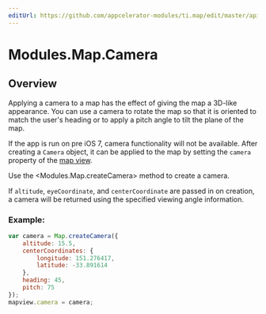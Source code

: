 ```yaml
---
editUrl: https://github.com/appcelerator-modules/ti.map/edit/master/apidoc/Camera.yml
---
```

# Modules.Map.Camera

<TypeHeader/>

## Overview

Applying a camera to a map has the effect of giving the map a 3D-like appearance.
You can use a camera to rotate the map so that it is oriented to match the user's
heading or to apply a pitch angle to tilt the plane of the map.

If the app is run on pre iOS 7, camera functionality will not be available.
After creating a `Camera` object, it can be applied to the map by setting the `camera` property of the
[map view](Modules.Map.View).

Use the <Modules.Map.createCamera> method to create a camera.

If `altitude`, `eyeCoordinate`, and `centerCoordinate` are passed in on creation, a camera will be
returned using the specified viewing angle information.

### Example:
``` javascript
var camera = Map.createCamera({
    altitude: 15.5,
    centerCoordinates: {
        longitude: 151.276417,
        latitude: -33.891614
    },
    heading: 45,
    pitch: 75
});
mapview.camera = camera;
```

<ApiDocs/>

